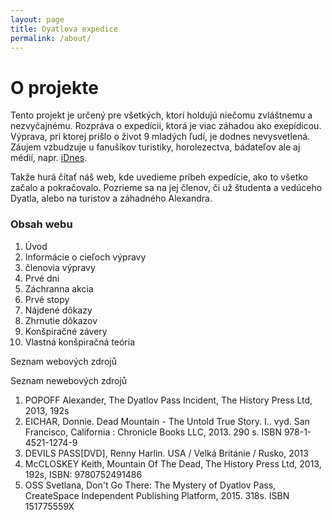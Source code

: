```yaml
---
layout: page
title: Dyatlova expedice
permalink: /about/
---
```


# O projekte
Tento projekt je určený pre všetkých, ktorí holdujú niečomu zvláštnemu a nezvyčajnému. Rozpráva o expedícii, ktorá je viac záhadou ako exepídicou. Výprava, pri ktorej prišlo o život 9 mladých ľudí, je dodnes nevysvetlená. Záujem vzbudzuje u fanušíkov turistiky, horolezectva, bádateľov ale aj médií, napr. [iDnes].

Takže hurá čítať náš web, kde uvedieme príbeh expedície, ako to všetko začalo a pokračovalo. Pozrieme sa na jej členov, či už študenta a vedúceho Dyatla, alebo na turistov a záhadného Alexandra.

[idnes]: <http://zpravy.idnes.cz/v-rusku-zemrel-muz-jenz-jediny-prezil-tajemnou-vypravu-na-horu-mrtvych-1ao-/zahranicni.aspx?c=A130430_144028_zahranicni_ipl]>

### Obsah webu
1. Úvod
2. Informácie o cieľoch výpravy
3. členovia výpravy
4. Prvé dni
5. Záchranna akcia
6. Prvé stopy
7. Nájdené dôkazy
8. Zhrnutie dôkazov
9. Konšpiračné závery
10. Vlastná konšpiračná teória

Seznam webových zdrojů

Seznam newebových zdrojů

1. POPOFF Alexander, The Dyatlov Pass Incident, The History Press Ltd, 2013, 192s
2. EICHAR, Donnie. Dead Mountain - The Untold True Story. I.. vyd. San Francisco, California : Chronicle Books LLC, 2013. 290 s. ISBN 978-1-4521-1274-9
3. DEVILS PASS[DVD], Renny Harlin. USA / Velká Británie / Rusko, 2013
4. McCLOSKEY Keith, Mountain Of The Dead, The History Press Ltd, 2013, 192s, ISBN: 9780752491486
5. OSS Svetlana, Don't Go There: The Mystery of Dyatlov Pass, CreateSpace Independent Publishing Platform, 2015. 318s. ISBN 151775559X
